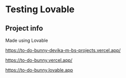 # Testing Lovable 

## Project info
Made using Lovable

https://to-do-bunny-devika-m-bs-projects.vercel.app/

https://to-do-bunny.vercel.app/

https://to-do-bunny.lovable.app
